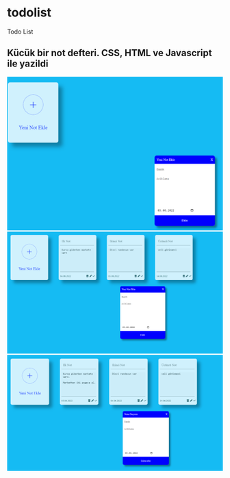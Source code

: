 # todolist
Todo List 

## Kücük bir not defteri. CSS, HTML ve Javascript ile yazildi

![screen](https://github.com/ysclk/todolist/blob/main/Screen1.png)
![screen](https://github.com/ysclk/todolist/blob/main/Screen2.png)
![screen](https://github.com/ysclk/todolist/blob/main/Screen3.png)

